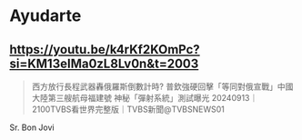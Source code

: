 # Ayudarte

## https://youtu.be/k4rKf2KOmPc?si=KM13eIMa0zL8Lv0n&t=2003

> 西方放行長程武器轟俄羅斯倒數計時? 普欽強硬回擊「等同對俄宣戰」中國大陸第三艘航母福建號 神秘「彈射系統」測試曝光 20240913｜2100TVBS看世界完整版｜TVBS新聞‪@TVBSNEWS01‬

Sr. Bon Jovi
